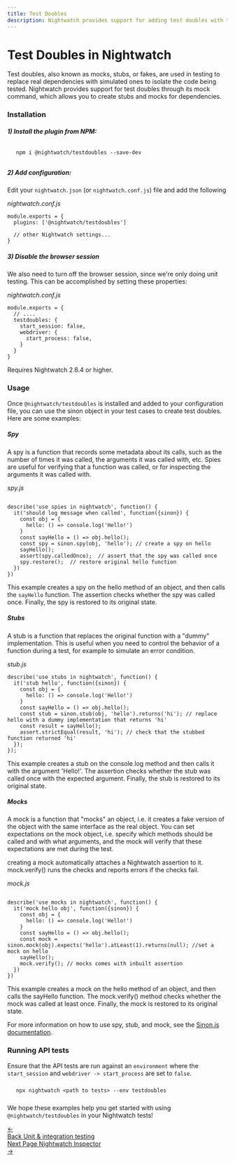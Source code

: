 ```yaml
---
title: Test Doubles
description: Nightwatch provides support for adding test doubles with the official test doubles plugin, build on top of sinonjs.
---
```


<div class="page-header"><h1>Test Doubles in Nightwatch</h1></div>

 Test doubles, also known as mocks, stubs, or fakes, are used in testing to replace real dependencies with simulated ones to isolate the code being tested.
 Nightwatch provides support for test doubles through its mock command, which allows you to create stubs and mocks for dependencies.

### Installation

##### 1) Install the plugin from NPM:


<pre style="max-width: 800px; border-radius: 10px; padding: 10px 20px"><code class="language-bash">npm i @nightwatch/testdoubles --save-dev</code></pre>

##### 2) Add configuration:
Edit your `nightwatch.json` (or `nightwatch.conf.js`) file and add the following
<div class="sample-test"><i>nightwatch.conf.js</i>

<pre class="line-numbers"><code class="language-javascript">module.exports = {
  plugins: ['@nightwatch/testdoubles']

  // other Nightwatch settings...
}
</code></pre></div>
 


##### 3) Disable the browser session

We also need to turn off the browser session, since we're only doing unit testing. This can be accomplished by setting these properties:

<div class="sample-test">
<i>nightwatch.conf.js</i><pre class="line-numbers"><code class="language-javascript">module.exports = {
  // ....
  testdoubles: {
    start_session: false,
    webdriver: {
      start_process: false,
    }
  }
}
</code></pre></div>

<p class="alert alert-info">Requires Nightwatch 2.6.4 or higher.</p>

### Usage

Once `@nightwatch/testdoubles` is installed and added to your configuration file, you can use the sinon object in your test cases to create test doubles. Here are some examples:

##### Spy
A spy is a function that records some metadata about its calls, such as the number of times it was called, the arguments it was called with, etc. Spies are useful for verifying that a function was called, or for inspecting the arguments it was called with.

<div class="sample-test">
<i>spy.js</i><pre class="line-numbers"><code class="language-javascript">
describe('use spies in nightwatch', function() {
  it('should log message when called', function({sinon}) {
    const obj = {
      hello: () => console.log('Hello!')
    }
    const sayHello = () => obj.hello(); 
    const spy = sinon.spy(obj, 'hello'); // create a spy on hello
    sayHello();
    assert(spy.calledOnce);  // assert that the spy was called once
    spy.restore();  // restore original hello function
  })
})
</code></pre></div>

This example creates a spy on the hello method of an object, and then calls the `sayHello` function. The assertion checks whether the spy was called once. Finally, the spy is restored to its original state.

##### Stubs
A stub is a function that replaces the original function with a "dummy" implementation. This is useful when you need to control the behavior of a function during a test, for example to simulate an error condition.


<div class="sample-test">
<i>stub.js</i><pre class="line-numbers"><code class="language-javascript">describe('use stubs in nightwatch', function() {
  it('stub hello', function({sinon}) {
    const obj = {
      hello: () => console.log('Hello!')
    }
    const sayHello = () => obj.hello();
    const stub = sinon.stub(obj, 'hello').returns('hi'); // replace hello with a dummy implementation that returns 'hi'
    const result = sayHello();
    assert.strictEqual(result, 'hi'); // check that the stubbed function returned 'hi'
  });
});
</code></pre></div>


This example creates a stub on the console.log method and then calls it with the argument 'Hello!'. The assertion checks whether the stub was called once with the expected argument. Finally, the stub is restored to its original state.

##### Mocks
A mock is a function that "mocks" an object, i.e. it creates a fake version of the object with the same interface as the real object. You can set expectations on the mock object, i.e. specify which methods should be called and with what arguments, and the mock will verify that these expectations are met during the test.


<p class="alert alert-info">creating a mock automatically attaches a Nightwatch assertion to it. mock.verify() runs the checks and reports errors if the checks fail.</p>


<div class="sample-test">
<i>mock.js</i><pre class="line-numbers"><code class="language-javascript">
describe('use mocks in nightwatch', function() {
  it('mock hello obj', function({sinon}) {
    const obj = {
      hello: () => console.log('Hello!')
    }
    const sayHello = () => obj.hello();
    const mock = sinon.mock(obj).expects('hello').atLeast(1).returns(null); //set a mock on hello
    sayHello();
    mock.verify(); // mocks comes with inbuilt assertion 
  })
})
</code></pre></div>

This example creates a mock on the hello method of an object, and then calls the sayHello function. The mock.verify() method checks whether the mock was called at least once. Finally, the mock is restored to its original state.

For more information on how to use spy, stub, and mock, see the [Sinon.js documentation](https://sinonjs.org/releases/latest/). 


### Running API tests

Ensure that the API tests are run against an `environment` where the `start_session` and `webdriver -> start_process` are set to `false`.

<pre style="max-width: 800px; border-radius: 10px; padding: 10px 20px"><code class="language-bash">npx nightwatch &#60;path to tests&#62; --env testdoubles</code></pre>

We hope these examples help you get started with using `@nightwatch/testdoubles` in your Nightwatch tests!

<div class="doc-pagination pt-40">
  <div class="previous">
    <a href="https://nightwatchjs.org/guide/writing-tests/write-nodejs-unit-integration-tests.html">
      <span>←</span>
        <div class="d-flex flex-column">
          <span class="smallT">Back</span>
          <span class="bigT">Unit & integration testing</span>
        </div>
    </a>
  </div>
     <div class="next">
    <a href="https://nightwatchjs.org/guide/writing-tests/nightwatch-inspector.html">
        <div class="d-flex flex-column">
          <span class="smallT">Next Page</span>
          <span class="bigT">Nightwatch Inspector</span>
        </div>
        <span>→</span>
    </a>
  </div>
</div>